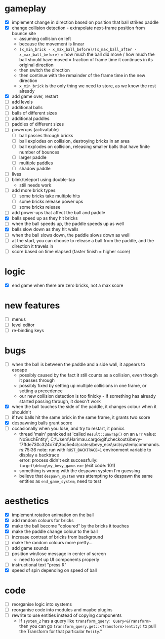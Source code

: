 # gameplay

- [x] implement change in direction based on position that ball strikes paddle
- [x] change collision detection - extrapolate next-frame position from bounce site
  - assuming collision on left
  - because the movement is linear
  - `(x_min_brick - x_max_ball_before)/(x_max_ball_after - x_max_ball_before)` =
    how much the ball did move / how much the ball should have moved =
    fraction of frame time it continues in its original direction
  - then switch the direction
  - then continue with the remainder of the frame time in the new direction
  - `x_min_brick` is the only thing we need to store, as we know the rest already
- [x] add game over, restart
- [ ] add levels
- [ ] additional balls
- [ ] balls of different sizes
- [ ] additional paddles
- [ ] paddles of different sizes
- [ ] powerups (activatable)
  - [ ] ball passes through bricks
  - [ ] ball explodes on collision, destroying bricks in an area
  - [ ] ball explodes on collision, releasing smaller balls that have finite number of bounces
  - [ ] larger paddle
  - [ ] multiple paddles
  - [ ] shadow paddle
- [ ] lives
- [ ] blink/teleport using double-tap
  - still needs work
- [ ] add more brick types
  - [ ] some bricks take multiple hits
  - [ ] some bricks release power ups
  - [ ] some bricks release 
- [ ] add power-ups that affect the ball and paddle
- [x] balls speed up as they hit bricks
- [ ] when the ball speeds up, the paddle speeds up as well
- [x] balls slow down as they hit walls
- [ ] when the ball slows down, the paddle slows down as well
- [ ] at the start, you can choose to release a ball from the paddle, and the direction it travels in
- [ ] score based on time elapsed (faster finish = higher score)

# logic

- [x] end game when there are zero bricks, not a max score

# new features

- [ ] menus
- [ ] level editor
- [ ] re-binding keys

# bugs

- [ ] when the ball is between the paddle and a side wall, it appears to escape
  - possibly caused by the fact it still counts as a collision, even though it passes through
  - possibly fixed by setting up multiple collisions in one frame, or setting a precedence
  - our new collision detection is too finicky - if something has already started passing through, it doesn't work
- [x] when the ball touches the side of the paddle, it changes colour when it shouldn't
- [ ] if two balls hit the same brick in the same frame, it grants two score
- [x] despawning balls grant score
- [ ] occasionally when you lose, and try to restart, it panics
  - thread 'main' panicked at 'called `Result::unwrap()` on an `Err` value: NoSuchEntity', C:\Users\Harimau\.cargo\git\checkouts\bevy-f7ffde730c324c74\3bc5e4c\crates\bevy_ecs\src\system\commands.rs:75:36
    note: run with `RUST_BACKTRACE=1` environment variable to display a backtrace       
    error: process didn't exit successfully: `target\debug\my_bevy_game.exe` (exit code: 101)
  - something is wrong with the despawn system I'm guessing
  - believe that `despawn_system` was attempting to despawn the same entities as `end_game_system`, need to test

# aesthetics

- [x] implement rotation animation on the ball
- [x] add random colours for bricks
- [x] make the ball become "coloured" by the bricks it touches
- [x] make the paddle change colour to the ball
- [ ] increase contrast of bricks from background
- [ ] make the random colours more pretty...
- [ ] add game sounds
- [ ] position win/lose message in center of screen
  - need to set up UI components properly
- [ ] instructional text "press R"
- [x] speed of spin depending on speed of ball

# code

- [ ] reorganise logic into systems
- [ ] reorganise code into modules and maybe plugins
- [ ] rewrite to use entities instead of copying components
  - If `system_2` has a query like `transform_query: Query<&Transform>` then you can go
    `transform_query.get::<Transform>(entity)` to pull the Transform for that particular `Entity`."
